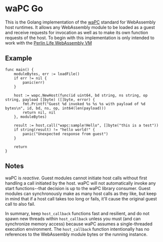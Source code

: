 # waPC Go

This is the Golang implementation of the [waPC](https://github.com/wapc) standard for WebAssembly host runtimes. It allows any WebAssembly module to be loaded as a guest and receive requests for invocation as well as to make its own function requests of the host. To begin with this implementation is only intended to work with the [Perlin Life WebAssembly VM](https://github.com/perlin-network/life)

## Example

```
func main() {
    moduleBytes, err := loadFile()
    if err != nil {
        panic(err)
    }

    host := wapc.NewHost(func(id uint64, bd string, ns string, op string, payload []byte) ([]byte, error) {
		fmt.Printf("Guest %d invoked %s %s %s with payload of %d bytes\n", id, bd, ns, op, int64(len(payload)))
		return nil, nil
	}, moduleBytes)

	result := host.call("wapc:sample!Hello", []byte("this is a test"))
    if string(result) != "hello world!" {
        panic("Unexpected response from guest")
    }

	return
}
```

## Notes

waPC is _reactive_.
Guest modules cannot initiate host calls without first handling a call initiated by the host.
waPC will not automatically invoke any start functions--that decision is up to the waPC library consumer.
Guest modules can synchronously make as many host calls as they like, but keep in mind that if a host call takes too long or fails, it'll cause the original guest call to also fail.

In summary, keep `host_callback` functions fast and resilient, and do not spawn new threads within `host_callback` unless you must (and can synchronize memory access) because waPC assumes a single-threaded execution environment.
The `host_callback` function intentionally has no references to the WebAssembly module bytes or the running instance.
